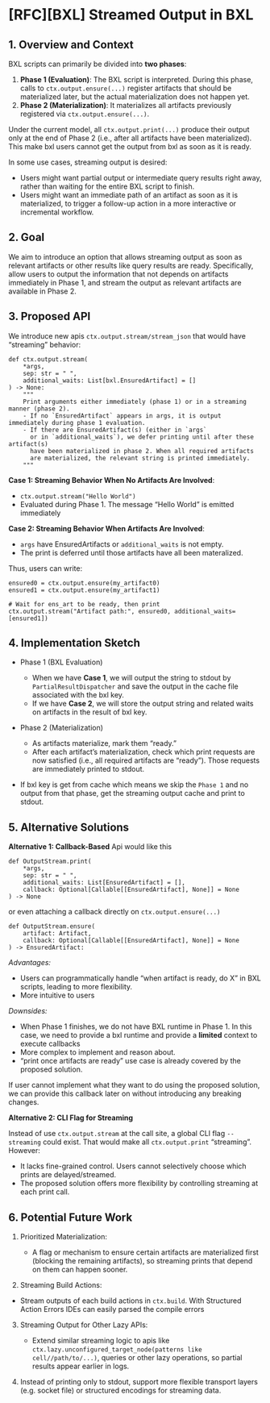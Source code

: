 # [RFC][BXL] Streamed Output in BXL

## 1. Overview and Context

BXL scripts can primarily be divided into **two phases**:

1.  **Phase 1 (Evaluation)**: The BXL script is interpreted. During this phase,
    calls to `ctx.output.ensure(...)` register artifacts that should be
    materialized later, but the actual materialization does not happen yet.
2.  **Phase 2 (Materialization)**: It materializes all artifacts previously
    registered via `ctx.output.ensure(...)`.

Under the current model, all `ctx.output.print(...)` produce their output only
at the end of Phase 2 (i.e., after all artifacts have been materialized). This
make bxl users cannot get the output from bxl as soon as it is ready.

In some use cases, streaming output is desired:

- Users might want partial output or intermediate query results right away,
  rather than waiting for the entire BXL script to finish.
- Users might want an immediate path of an artifact as soon as it is
  materialized, to trigger a follow-up action in a more interactive or
  incremental workflow.

## 2. Goal

We aim to introduce an option that allows streaming output as soon as relevant
artifacts or other results like query results are ready. Specifically, allow
users to output the information that not depends on artifacts immediately in
Phase 1, and stream the output as relevant artifacts are available in Phase 2.

## 3. Proposed API

We introduce new apis `ctx.output.stream/stream_json` that would have
“streaming” behavior:

```
def ctx.output.stream(
    *args,
    sep: str = " ",
    additional_waits: List[bxl.EnsuredArtifact] = []
) -> None:
    """
    Print arguments either immediately (phase 1) or in a streaming manner (phase 2).
    - If no `EnsuredArtifact` appears in args, it is output immediately during phase 1 evaluation.
    - If there are EnsuredArtifact(s) (either in `args`
      or in `additional_waits`), we defer printing until after these artifact(s)
      have been materialized in phase 2. When all required artifacts
      are materialized, the relevant string is printed immediately.
    """
```

**Case 1: Streaming Behavior When No Artifacts Are Involved**:

- `ctx.output.stream("Hello World")`
- Evaluated during Phase 1. The message “Hello World” is emitted immediately

**Case 2: Streaming Behavior When Artifacts Are Involved**:

- `args` have EnsuredArtifacts or `additional_waits` is not empty.
- The print is deferred until those artifacts have all been materalized.

Thus, users can write:

```
ensured0 = ctx.output.ensure(my_artifact0)
ensured1 = ctx.output.ensure(my_artifact1)

# Wait for ens_art to be ready, then print
ctx.output.stream("Artifact path:", ensured0, additional_waits=[ensured1])

```

## 4. Implementation Sketch

- Phase 1 (BXL Evaluation)

  - When we have **Case 1**, we will output the string to stdout by
    `PartialResultDispatcher` and save the output in the cache file associated
    with the bxl key.
  - If we have **Case 2**, we will store the output string and related waits on
    artifacts in the result of bxl key.

- Phase 2 (Materialization)
  - As artifacts materialize, mark them “ready.”
  - After each artifact’s materialization, check which print requests are now
    satisfied (i.e., all required artifacts are “ready”). Those requests are
    immediately printed to stdout.
- If bxl key is get from cache which means we skip the `Phase 1` and no output
  from that phase, get the streaming output cache and print to stdout.

## 5. Alternative Solutions

**Alternative 1: Callback-Based** Api would like this

```
def OutputStream.print(
    *args,
    sep: str = " ",
    additional_waits: List[EnsuredArtifact] = [],
    callback: Optional[Callable[[EnsuredArtifact], None]] = None
) -> None
```

or even attaching a callback directly on `ctx.output.ensure(...)`

```
def OutputStream.ensure(
    artifact: Artifact,
    callback: Optional[Callable[[EnsuredArtifact], None]] = None
) -> EnsuredArtifact:
```

_Advantages:_

- Users can programmatically handle “when artifact is ready, do X” in BXL
  scripts, leading to more flexibility.
- More intuitive to users

_Downsides:_

- When Phase 1 finishes, we do not have BXL runtime in Phase 1. In this case, we
  need to provide a bxl runtime and provide a **limited** context to execute
  callbacks
- More complex to implement and reason about.
- “print once artifacts are ready” use case is already covered by the proposed
  solution.

If user cannot implement what they want to do using the proposed solution, we
can provide this callback later on without introducing any breaking changes.

**Alternative 2: CLI Flag for Streaming**

Instead of use `ctx.output.stream` at the call site, a global CLI flag
`--streaming` could exist. That would make all `ctx.output.print` “streaming”.
However:

- It lacks fine-grained control. Users cannot selectively choose which prints
  are delayed/streamed.
- The proposed solution offers more flexibility by controlling streaming at each
  print call.

## 6. Potential Future Work

1. Prioritized Materialization:

   - A flag or mechanism to ensure certain artifacts are materialized first
     (blocking the remaining artifacts), so streaming prints that depend on them
     can happen sooner.

2. Streaming Build Actions:

- Stream outputs of each build actions in `ctx.build`. With Structured Action
  Errors IDEs can easily parsed the compile errors

3. Streaming Output for Other Lazy APIs:

   - Extend similar streaming logic to apis like
     `ctx.lazy.unconfigured_target_node(patterns like cell//path/to/...)`,
     queries or other lazy operations, so partial results appear earlier in
     logs.

4. Instead of printing only to stdout, support more flexible transport layers
   (e.g. socket file) or structured encodings for streaming data.
